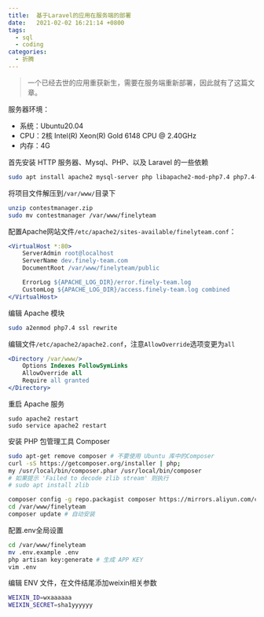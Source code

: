 ```yaml
---
title:  基于Laravel的应用在服务端的部署
date:   2021-02-02 16:21:14 +0800
tags:
  - sql
  - coding
categories:
  - 折腾
---
```


>一个已经去世的应用重获新生，需要在服务端重新部署，因此就有了这篇文章。

服务器环境：
- 系统：Ubuntu20.04
- CPU：2核 Intel(R) Xeon(R) Gold 6148 CPU @ 2.40GHz
- 内存：4G

首先安装 HTTP 服务器、Mysql、PHP、以及 Laravel 的一些依赖
```sh
sudo apt install apache2 mysql-server php libapache2-mod-php7.4 php7.4-mysql php7.4-opcache php7.4-mbstring php-ssh2 php-tokenizer php7.4-xml php7.4-json php7.4-bcmath php7.4-zip php7.4-curl
```

将项目文件解压到`/var/www/`目录下
```sh
unzip contestmanager.zip
sudo mv contestmanager /var/www/finelyteam
```

配置Apache网站文件`/etc/apache2/sites-available/finelyteam.conf`：
```apache
<VirtualHost *:80>
	ServerAdmin root@localhost
	ServerName dev.finely-team.com
	DocumentRoot /var/www/finelyteam/public

	ErrorLog ${APACHE_LOG_DIR}/error.finely-team.log
	CustomLog ${APACHE_LOG_DIR}/access.finely-team.log combined
</VirtualHost>
```

编辑 Apache 模块
```sh
sudo a2enmod php7.4 ssl rewrite
```

编辑文件`/etc/apache2/apache2.conf`，注意`AllowOverride`选项变更为`all`
```apache
<Directory /var/www/>
	Options Indexes FollowSymLinks
	AllowOverride all
	Require all granted
</Directory>
```

重启 Apache 服务
```
sudo apache2 restart
sudo service apache2 restart
```

安装 PHP 包管理工具 Composer
```sh
sudo apt-get remove composer # 不要使用 Ubuntu 库中的Composer
curl -sS https://getcomposer.org/installer | php;
my /usr/local/bin/composer.phar /usr/local/bin/composer
# 如果提示 'Failed to decode zlib stream' 则执行
# sudo apt install zlib
```

```sh
composer config -g repo.packagist composer https://mirrors.aliyun.com/composer/ # 切换国内 Composer 镜像
cd /var/www/finelyteam
composer update # 自动安装
```

配置.env全局设置
```sh
cd /var/www/finelyteam
mv .env.example .env
php artisan key:generate # 生成 APP KEY
vim .env
```

编辑 ENV 文件，在文件结尾添加weixin相关参数
```sh
WEIXIN_ID=wxaaaaaa
WEIXIN_SECRET=sha1yyyyyy

```